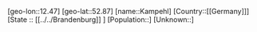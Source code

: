 ﻿---
location: [52.87,12.47]
type: City
tags:
- geo/City


SpocWebEntityId: 31285
isDeleted: false
confidential: public

---
[geo-lon::12.47]
[geo-lat::52.87]
[name::Kampehl]
[Country::[[Germany]]]
[State :: [[../../Brandenburg]] ]
[Population::]
[Unknown::]

